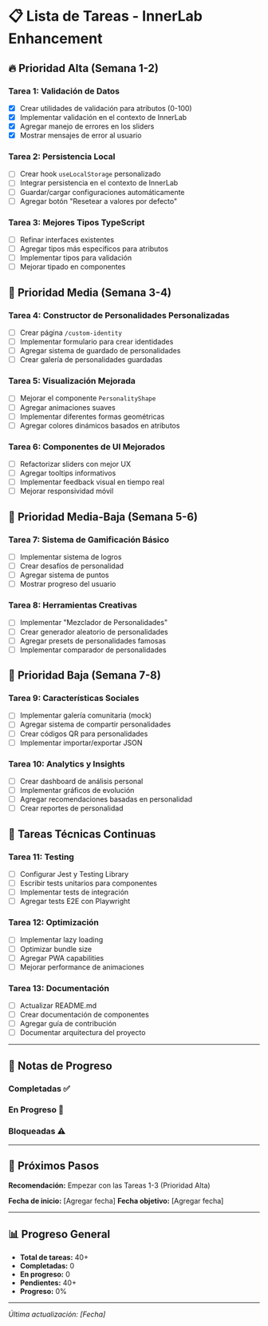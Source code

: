 # 📋 Lista de Tareas - InnerLab Enhancement

## 🔥 **Prioridad Alta (Semana 1-2)**

### Tarea 1: Validación de Datos
- [X] Crear utilidades de validación para atributos (0-100)
- [X] Implementar validación en el contexto de InnerLab
- [X] Agregar manejo de errores en los sliders
- [X] Mostrar mensajes de error al usuario

### Tarea 2: Persistencia Local
- [ ] Crear hook `useLocalStorage` personalizado
- [ ] Integrar persistencia en el contexto de InnerLab
- [ ] Guardar/cargar configuraciones automáticamente
- [ ] Agregar botón "Resetear a valores por defecto"

### Tarea 3: Mejores Tipos TypeScript
- [ ] Refinar interfaces existentes
- [ ] Agregar tipos más específicos para atributos
- [ ] Implementar tipos para validación
- [ ] Mejorar tipado en componentes

## 🚀 **Prioridad Media (Semana 3-4)**

### Tarea 4: Constructor de Personalidades Personalizadas
- [ ] Crear página `/custom-identity`
- [ ] Implementar formulario para crear identidades
- [ ] Agregar sistema de guardado de personalidades
- [ ] Crear galería de personalidades guardadas

### Tarea 5: Visualización Mejorada
- [ ] Mejorar el componente `PersonalityShape`
- [ ] Agregar animaciones suaves
- [ ] Implementar diferentes formas geométricas
- [ ] Agregar colores dinámicos basados en atributos

### Tarea 6: Componentes de UI Mejorados
- [ ] Refactorizar sliders con mejor UX
- [ ] Agregar tooltips informativos
- [ ] Implementar feedback visual en tiempo real
- [ ] Mejorar responsividad móvil

## 🎯 **Prioridad Media-Baja (Semana 5-6)**

### Tarea 7: Sistema de Gamificación Básico
- [ ] Implementar sistema de logros
- [ ] Crear desafíos de personalidad
- [ ] Agregar sistema de puntos
- [ ] Mostrar progreso del usuario

### Tarea 8: Herramientas Creativas
- [ ] Implementar "Mezclador de Personalidades"
- [ ] Crear generador aleatorio de personalidades
- [ ] Agregar presets de personalidades famosas
- [ ] Implementar comparador de personalidades

## 🌟 **Prioridad Baja (Semana 7-8)**

### Tarea 9: Características Sociales
- [ ] Implementar galería comunitaria (mock)
- [ ] Agregar sistema de compartir personalidades
- [ ] Crear códigos QR para personalidades
- [ ] Implementar importar/exportar JSON

### Tarea 10: Analytics y Insights
- [ ] Crear dashboard de análisis personal
- [ ] Implementar gráficos de evolución
- [ ] Agregar recomendaciones basadas en personalidad
- [ ] Crear reportes de personalidad

## 🔧 **Tareas Técnicas Continuas**

### Tarea 11: Testing
- [ ] Configurar Jest y Testing Library
- [ ] Escribir tests unitarios para componentes
- [ ] Implementar tests de integración
- [ ] Agregar tests E2E con Playwright

### Tarea 12: Optimización
- [ ] Implementar lazy loading
- [ ] Optimizar bundle size
- [ ] Agregar PWA capabilities
- [ ] Mejorar performance de animaciones

### Tarea 13: Documentación
- [ ] Actualizar README.md
- [ ] Crear documentación de componentes
- [ ] Agregar guía de contribución
- [ ] Documentar arquitectura del proyecto

---

## 📝 **Notas de Progreso**

### Completadas ✅
<!-- Aquí puedes mover las tareas completadas -->

### En Progreso 🚧
<!-- Tareas que estás trabajando actualmente -->

### Bloqueadas ⚠️
<!-- Tareas que tienen dependencias o problemas -->

---

## 🎯 **Próximos Pasos**

**Recomendación:** Empezar con las Tareas 1-3 (Prioridad Alta)

**Fecha de inicio:** [Agregar fecha]
**Fecha objetivo:** [Agregar fecha]

---

## 📊 **Progreso General**

- **Total de tareas:** 40+
- **Completadas:** 0
- **En progreso:** 0
- **Pendientes:** 40+
- **Progreso:** 0%

---

*Última actualización: [Fecha]*